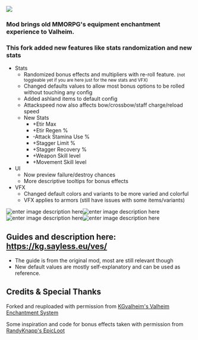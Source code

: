 ![](https://i.imgur.com/nRGWth9.png)

### Mod brings old MMORPG's equipment enchantment experience to Valheim.
### This fork added new features like stats randomization and new stats
- Stats
	- Randomized bonus effects and multipliers with re-roll feature. <small>(not toggleable yet if you are here just for the new stats and VFX)</small>
	- Changed defaults values to allow most bonus options to be rolled without touching any config
	- Added ashland items to default config
	- Attackspeed now also affects bow/crossbow/staff charge/reload speed
	- New Stats
		- +Etir Max
		- +Etir Regen %
		- -Attack Stamina Use %
		- +Stagger Limit %
		- +Stagger Recovery %
		- +Weapon Skill level
		- +Movement Skill level
- UI
	- Now preview failure/destroy chances
	- More descriptive tooltips for bonus effects
- VFX
	- Changed default colors and variants to be more varied and colorful
	- VFX applies to armors (still have issues with some items/variants)

![enter image description here](https://i.imgur.com/TZe9lfO.png)![enter image description here](https://i.imgur.com/Xe6BYzr.png)![enter image description here](https://i.imgur.com/KrWttnV.png)![enter image description here](https://i.imgur.com/scNbX9U.png)

## Guides and description here: https://kg.sayless.eu/ves/

- The guide is from the original mod, most are still relevant though
- New default values are mostly self-explanatory and can be used as reference.

## Credits & Special Thanks

Forked and reuploaded with permission from [KGvalheim's Valheim Enchantment System](https://thunderstore.io/c/valheim/p/KGvalheim/Valheim_Enchantment_System/)

Some inspiration and code for bonus effects taken with permission from [RandyKnapp's EpicLoot](https://thunderstore.io/c/valheim/p/RandyKnapp/EpicLoot/)
